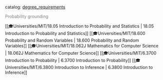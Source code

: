 catalog: [degree_requirements](https://eecsis.mit.edu/degree_requirements.html#PROB)

<font style="color: grey">Probability grounding</font>

<span class="sus-course">[[🎓Universities/MIT/18.05 Introduction to Probability and Statistics | 18.05 Introduction to Probability and Statistics]]</span>
<span class="sus-course">[[🎓Universities/MIT/18.600 Probability and Random Variables | 18.600 Probability and Random Variables]]</span>
<span class="sus-course">[[🎓Universities/MIT/18.062J Mathematics for Computer Science | 18.062J Mathematics for Computer Science]]</span>
<span class="sus-course">[[🎓Universities/MIT/6.3700 Introduction to Probability | 6.3700 Introduction to Probability]]</span>
<span class="sus-course">[[🎓Universities/MIT/6.3800 Introduction to Inference | 6.3800 Introduction to Inference]]</span>

